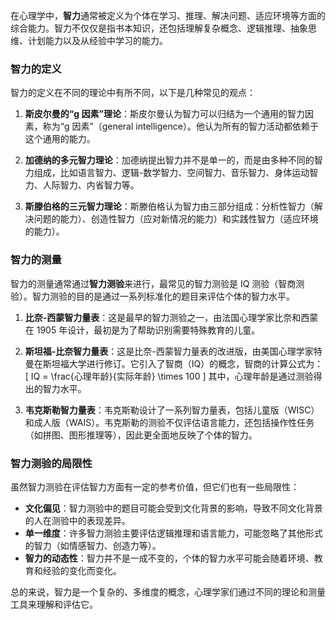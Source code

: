在心理学中，**智力**通常被定义为个体在学习、推理、解决问题、适应环境等方面的综合能力。智力不仅仅是指书本知识，还包括理解复杂概念、逻辑推理、抽象思维、计划能力以及从经验中学习的能力。

### 智力的定义
智力的定义在不同的理论中有所不同，以下是几种常见的观点：

1. **斯皮尔曼的“g 因素”理论**：斯皮尔曼认为智力可以归结为一个通用的智力因素，称为“g 因素”（general intelligence）。他认为所有的智力活动都依赖于这个通用的能力。

2. **加德纳的多元智力理论**：加德纳提出智力并不是单一的，而是由多种不同的智力组成，比如语言智力、逻辑-数学智力、空间智力、音乐智力、身体运动智力、人际智力、内省智力等。

3. **斯滕伯格的三元智力理论**：斯滕伯格认为智力由三部分组成：分析性智力（解决问题的能力）、创造性智力（应对新情况的能力）和实践性智力（适应环境的能力）。

### 智力的测量
智力的测量通常通过**智力测验**来进行，最常见的智力测验是 IQ 测验（智商测验）。智力测验的目的是通过一系列标准化的题目来评估个体的智力水平。

1. **比奈-西蒙智力量表**：这是最早的智力测验之一，由法国心理学家比奈和西蒙在 1905 年设计，最初是为了帮助识别需要特殊教育的儿童。

2. **斯坦福-比奈智力量表**：这是比奈-西蒙智力量表的改进版，由美国心理学家特曼在斯坦福大学进行修订。它引入了智商（IQ）的概念，智商的计算公式为：  
   \[
   IQ = \frac{心理年龄}{实际年龄} \times 100
   \]
   其中，心理年龄是通过测验得出的智力水平。

3. **韦克斯勒智力量表**：韦克斯勒设计了一系列智力量表，包括儿童版（WISC）和成人版（WAIS）。韦克斯勒的测验不仅评估语言能力，还包括操作性任务（如拼图、图形推理等），因此更全面地反映了个体的智力。

### 智力测验的局限性
虽然智力测验在评估智力方面有一定的参考价值，但它们也有一些局限性：

- **文化偏见**：智力测验中的题目可能会受到文化背景的影响，导致不同文化背景的人在测验中的表现差异。
- **单一维度**：许多智力测验主要评估逻辑推理和语言能力，可能忽略了其他形式的智力（如情感智力、创造力等）。
- **智力的动态性**：智力并不是一成不变的，个体的智力水平可能会随着环境、教育和经验的变化而变化。

总的来说，智力是一个复杂的、多维度的概念，心理学家们通过不同的理论和测量工具来理解和评估它。